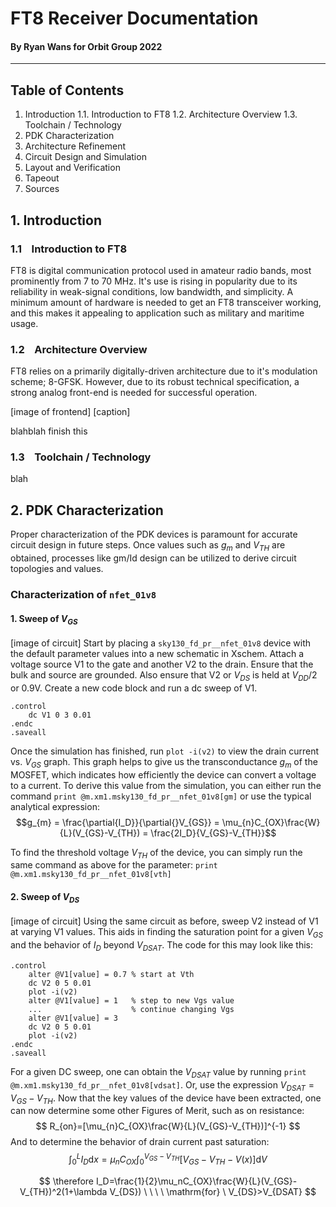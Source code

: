# FT8 Receiver Documentation
#### By Ryan Wans for Orbit Group 2022
--- 
## Table of Contents
1. Introduction
1.1. Introduction to FT8
1.2. Architecture Overview
1.3. Toolchain / Technology
2. PDK Characterization
3. Architecture Refinement
4. Circuit Design and Simulation
5. Layout and Verification
6. Tapeout
7. Sources

## 1. Introduction
### 1.1 &nbsp;&nbsp; Introduction to FT8
FT8 is digital communication protocol used in amateur radio bands, most prominently from 7 to 70 MHz. It's use is rising in popularity due to its reliability in weak-signal conditions, low bandwidth, and simplicity. A minimum amount of hardware is needed to get an FT8 transceiver working, and this makes it appealing to application such as military and maritime usage. 

### 1.2 &nbsp;&nbsp; Architecture Overview
FT8 relies on a primarily digitally-driven architecture due to it's modulation scheme; 8-GFSK. However, due to its robust technical specification, a strong analog front-end is needed for successful operation. 

[image of frontend]
[caption]

blahblah finish this

### 1.3 &nbsp;&nbsp; Toolchain / Technology
blah

## 2. PDK Characterization
Proper characterization of the PDK devices is paramount for accurate circuit design in future steps. Once values such as $g_{m}$ and $V_{TH}$ are obtained, processes like gm/Id design can be utilized to derive circuit topologies and values. 

### Characterization of `nfet_01v8`

#### 1. Sweep of $V_{GS}$
[image of circuit]
Start by placing a `sky130_fd_pr__nfet_01v8` device with the default parameter values into a new schematic in Xschem. Attach a voltage source V1 to the gate and another V2 to the drain. Ensure that the bulk and source are grounded. Also ensure that V2 or $V_{DS}$ is held at $V_{DD}/2$ or 0.9V. Create a new code block and run a dc sweep of V1.
```spice 
.control
	dc V1 0 3 0.01
.endc
.saveall
```
Once the simulation has finished, run `plot -i(v2)` to view the drain current vs. $V_{GS}$ graph. This graph helps to give us the transconductance $g_m$ of the MOSFET, which indicates how efficiently the device can convert a voltage to a current. To derive this value from the simulation, you can either run the command `print @m.xm1.msky130_fd_pr__nfet_01v8[gm]` or use the typical analytical expression:
$$g_{m} = \frac{\partial{I_D}}{\partial{}V_{GS}} = \mu_{n}C_{OX}\frac{W}{L}(V_{GS}-V_{TH}) = \frac{2I_D}{V_{GS}-V_{TH}}$$

To find the threshold voltage $V_{TH}$ of the device, you can simply run the same command as above for the parameter: `print @m.xm1.msky130_fd_pr__nfet_01v8[vth]`

#### 2. Sweep of $V_{DS}$
[image of circuit]
Using the same circuit as before, sweep V2 instead of V1 at varying V1 values. This aids in finding the saturation point for a given $V_{GS}$ and the behavior of $I_D$ beyond $V_{DSAT}$. The code for this may look like this:
```spice
.control
	alter @V1[value] = 0.7 % start at Vth
	dc V2 0 5 0.01
	plot -i(v2)
	alter @V1[value] = 1   % step to new Vgs value
	...                    % continue changing Vgs
	alter @V1[value] = 3
	dc V2 0 5 0.01
	plot -i(v2)
.endc
.saveall
```
For a given DC sweep, one can obtain the $V_{DSAT}$ value by running `print @m.xm1.msky130_fd_pr__nfet_01v8[vdsat]`. Or, use the expression $V_{DSAT}=V_{GS}-V_{TH}$. Now that the key values of the device have been extracted, one can now determine some other Figures of Merit, such as on resistance:
$$
R_{on}=[\mu_{n}C_{OX}\frac{W}{L}(V_{GS}-V_{TH})]^{-1}
$$
And to determine the behavior of drain current past saturation:
$$
\int_0^LI_D\mathrm dx=\mu_{n}C_{OX}\int_0^{V_{GS}-V_{TH}}[V_{GS}-V_{TH}-V(x)]\mathrm dV\tag*{(3)}
$$

$$
\therefore I_D=\frac{1}{2}\mu_nC_{OX}\frac{W}{L}(V_{GS}-V_{TH})^2(1+\lambda V_{DS}) \ \ \ \ \mathrm{for} \ V_{DS}>V_{DSAT}
$$
